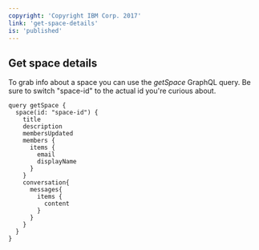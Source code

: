 ```yaml
---
copyright: 'Copyright IBM Corp. 2017'
link: 'get-space-details'
is: 'published'
---
```

## Get space details

To grab info about a space you can use the _getSpace_ GraphQL query. Be sure to switch "space-id" to the actual id you're curious about.

```
query getSpace {
  space(id: "space-id") {
    title
    description
    membersUpdated
    members {
      items {
        email
        displayName
      }
    }
    conversation{
      messages{
        items {
          content
        }
      }
    }
  }
}
```
